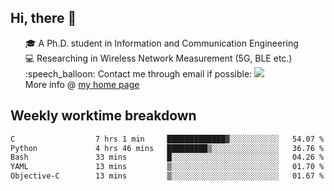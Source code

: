 <h2 > Hi, there 👋 </h3>

<div >
 <ul>
 🎓 A Ph.D. student in Information and Communication Engineering <br>
 💻 Researching in Wireless Network Measurement (5G, BLE etc.)<br>
 :speech_balloon: Contact me through email if possible: <a href="mailto:ethanjia@sjtu.edu.cn"><img src="https://img.shields.io/badge/-ethanjia@sjtu.edu.cn-c14438?style=plastic&logo=Gmail&logoColor=white&link=mailto:mailto:ethanjia@sjtu.edu.cn"></a> <br>
  More info @ <a href="https://haifengjia.github.io">my home page</a>
 </ul>
</div>

<h2 >
Weekly worktime breakdown
</h1>


<!--START_SECTION:waka-->

```txt
C                  7 hrs 1 min     █████████████▓░░░░░░░░░░░   54.07 %
Python             4 hrs 46 mins   █████████▒░░░░░░░░░░░░░░░   36.76 %
Bash               33 mins         █░░░░░░░░░░░░░░░░░░░░░░░░   04.26 %
YAML               13 mins         ▒░░░░░░░░░░░░░░░░░░░░░░░░   01.70 %
Objective-C        13 mins         ▒░░░░░░░░░░░░░░░░░░░░░░░░   01.67 %
```

<!--END_SECTION:waka-->


